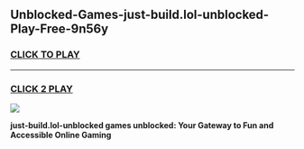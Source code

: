 
## Unblocked-Games-just-build.lol-unblocked-Play-Free-9n56y
<h3>
<a href="https://premium76.site?title=just-build.lol-unblocked&ref=18A1">CLICK TO PLAY</a></h3>
<hr>

<h3>
<a href="https://premium76.site?title=just-build.lol-unblocked&ref=18A1">CLICK 2 PLAY</a>
  
</h3>

<a href="https://premium76.site?title=just-build.lol-unblocked&ref=18A1"><img src="https://clearcache.store/games.png"></a>


**just-build.lol-unblocked games unblocked: Your Gateway to Fun and Accessible Online Gaming**
